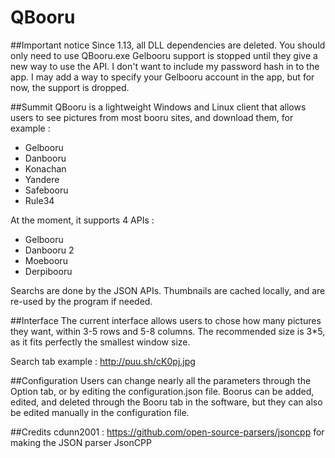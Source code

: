 # QBooru

##Important notice
Since 1.13, all DLL dependencies are deleted. You should only need to use QBooru.exe
Gelbooru support is stopped until they give a new way to use the API. I don't want to include my password hash in to the app.
I may add a way to specify your Gelbooru account in the app, but for now, the support is dropped.

##Summit
QBooru is a lightweight Windows and Linux client that allows users to see pictures from most booru sites, and download them, for example :
<ul>
  <li>Gelbooru</li>
  <li>Danbooru</li>
  <li>Konachan</li>
  <li>Yandere</li>
  <li>Safebooru</li>
  <li>Rule34</li>
</ul>

At the moment, it supports 4 APIs :
<ul>
  <li>Gelbooru</li>
  <li>Danbooru 2</li>
  <li>Moebooru</li>
  <li>Derpibooru</li>
</ul>

Searchs are done by the JSON APIs. Thumbnails are cached locally, and are re-used by the program if needed.

##Interface
The current interface allows users to chose how many pictures they want, within 3-5 rows and 5-8 columns.
The recommended size is 3*5, as it fits perfectly the smallest window size.

Search tab example : http://puu.sh/cK0pj.jpg

##Configuration
Users can change nearly all the parameters through the Option tab, or by editing the configuration.json file.
Boorus can be added, edited, and deleted through the Booru tab in the software, but they can also be edited manually in the configuration file.

##Credits
cdunn2001 : https://github.com/open-source-parsers/jsoncpp for making the JSON parser JsonCPP
